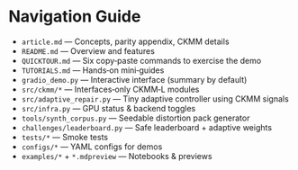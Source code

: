 # Navigation Guide

- `article.md` — Concepts, parity appendix, CKMM details
- `README.md` — Overview and features
- `QUICKTOUR.md` — Six copy‑paste commands to exercise the demo
- `TUTORIALS.md` — Hands‑on mini‑guides
- `gradio_demo.py` — Interactive interface (summary by default)
- `src/ckmm/*` — Interfaces‑only CKMM‑L modules
- `src/adaptive_repair.py` — Tiny adaptive controller using CKMM signals
- `src/infra.py` — GPU status & backend toggles
- `tools/synth_corpus.py` — Seedable distortion pack generator
- `challenges/leaderboard.py` — Safe leaderboard + adaptive weights
- `tests/*` — Smoke tests
- `configs/*` — YAML configs for demos
- `examples/*` + `*.mdpreview` — Notebooks & previews
